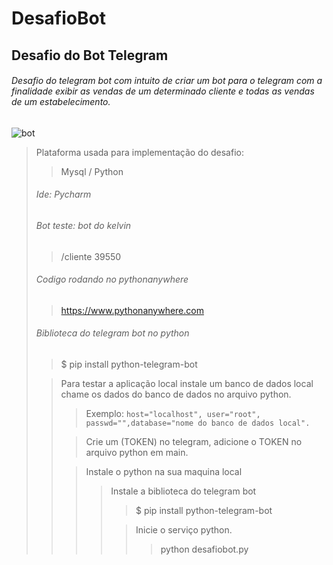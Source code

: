 # DesafioBot
## Desafio do Bot Telegram

###### Desafio do telegram bot com intuito de criar um bot para o telegram com a finalidade exibir as vendas de um determinado cliente e todas as vendas de um estabelecimento.

![bot](https://user-images.githubusercontent.com/44644670/138617741-9efaef7f-7bcc-4dba-a9c6-7a2045961a47.png)

<blockquote> Plataforma usada para implementação do desafio:

>  Mysql / Python

###### Ide: Pycharm

###### Bot teste: bot do kelvin
> /cliente 39550

###### Codigo rodando no pythonanywhere
> https://www.pythonanywhere.com

###### Biblioteca do telegram bot no python
>  $ pip install python-telegram-bot



<blockquote> Para testar a aplicação local instale um banco de dados local chame os dados do banco de dados no arquivo python.

> Exemplo: ```host="localhost", user="root", passwd="",database="nome do banco de dados local".```

> Crie um (TOKEN) no telegram, adicione o TOKEN no arquivo python em main.

<blockquote> Instale o python na sua maquina local

<blockquote> Instale a biblioteca do telegram bot

> $ pip install python-telegram-bot

<blockquote> Inicie o serviço python.

> python desafiobot.py



